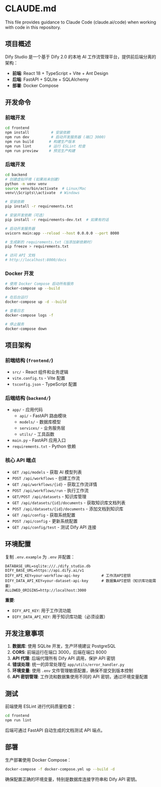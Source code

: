 # CLAUDE.md

This file provides guidance to Claude Code (claude.ai/code) when working with code in this repository.

## 项目概述

Dify Studio 是一个基于 Dify 2.0 的本地 AI 工作流管理平台，提供前后端分离的架构：
- **前端**: React 18 + TypeScript + Vite + Ant Design
- **后端**: FastAPI + SQLite + SQLAlchemy
- **部署**: Docker Compose

## 开发命令

### 前端开发
```bash
cd frontend
npm install          # 安装依赖
npm run dev          # 启动开发服务器 (端口 3000)
npm run build       # 构建生产版本
npm run lint        # 运行 ESLint 检查
npm run preview     # 预览生产构建
```

### 后端开发
```bash
cd backend
# 创建虚拟环境 (如果尚未创建)
python -m venv venv
source venv/bin/activate  # Linux/Mac
venv\\Scripts\\activate  # Windows

# 安装依赖
pip install -r requirements.txt

# 安装开发依赖（可选）
pip install -r requirements-dev.txt  # 如果有的话

# 启动开发服务器
uvicorn main:app --reload --host 0.0.0.0 --port 8000

# 生成新的 requirements.txt（当添加新依赖时）
pip freeze > requirements.txt

# 访问 API 文档
# http://localhost:8000/docs
```

### Docker 开发
```bash
# 使用 Docker Compose 启动所有服务
docker-compose up --build

# 在后台运行
docker-compose up -d --build

# 查看日志
docker-compose logs -f

# 停止服务
docker-compose down
```

## 项目架构

### 前端结构 (`frontend/`)
- `src/` - React 组件和业务逻辑
- `vite.config.ts` - Vite 配置
- `tsconfig.json` - TypeScript 配置

### 后端结构 (`backend/`)
- `app/` - 应用代码
  - `api/` - FastAPI 路由模块
  - `models/` - 数据库模型
  - `services/` - 业务服务层
  - `utils/` - 工具函数
- `main.py` - FastAPI 应用入口
- `requirements.txt` - Python 依赖

### 核心 API 端点
- `GET /api/models` - 获取 AI 模型列表
- `POST /api/workflows` - 创建工作流
- `GET /api/workflows/{id}` - 获取工作流详情
- `POST /api/workflows/run` - 执行工作流
- `GET/POST /api/datasets` - 知识库管理
- `GET /api/datasets/{id}/documents` - 获取知识库文档列表
- `POST /api/datasets/{id}/documents` - 添加文档到知识库
- `GET /api/config` - 获取系统配置
- `POST /api/config` - 更新系统配置
- `GET /api/config/test` - 测试 Dify API 连接

## 环境配置

复制 `.env.example` 为 `.env` 并配置：
```env
DATABASE_URL=sqlite:///./dify_studio.db
DIFY_BASE_URL=https://api.dify.ai/v1
DIFY_API_KEY=your-workflow-api-key          # 工作流API密钥
DIFY_DATA_API_KEY=your-dataset-api-key      # 数据集API密钥（知识库功能需要）
ALLOWED_ORIGINS=http://localhost:3000
```

**重要**:
- `DIFY_API_KEY`: 用于工作流功能
- `DIFY_DATA_API_KEY`: 用于知识库功能（必须设置）

## 开发注意事项

1. **数据库**: 使用 SQLite 开发，生产环境建议 PostgreSQL
2. **CORS**: 前端运行在端口 3000，后端在端口 8000
3. **API 代理**: 后端代理所有 Dify API 调用，保护 API 密钥
4. **错误处理**: 统一的异常处理在 `app/utils/error_handler.py`
5. **环境变量**: 使用 `.env` 文件管理敏感配置，确保不提交到版本控制
6. **API 密钥管理**: 工作流和数据集使用不同的 API 密钥，通过环境变量配置

## 测试

前端使用 ESLint 进行代码质量检查：
```bash
cd frontend
npm run lint
```

后端可通过 FastAPI 自动生成的文档测试 API 端点。

## 部署

生产部署使用 Docker Compose：
```bash
docker-compose -f docker-compose.yml up --build -d
```

确保配置正确的环境变量，特别是数据库连接字符串和 Dify API 密钥。